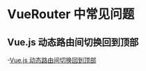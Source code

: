 # VueRouter 中常见问题

## Vue.js 动态路由间切换回到顶部

-[Vue.js 动态路由间切换回到顶部](https://wangdaodao.com/20180103/vue-router-scrolltop.html)
